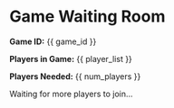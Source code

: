# Game Waiting Room

**Game ID:** {{ game_id }}

**Players in Game:** {{ player_list }}

**Players Needed:** {{ num_players }}

Waiting for more players to join...
